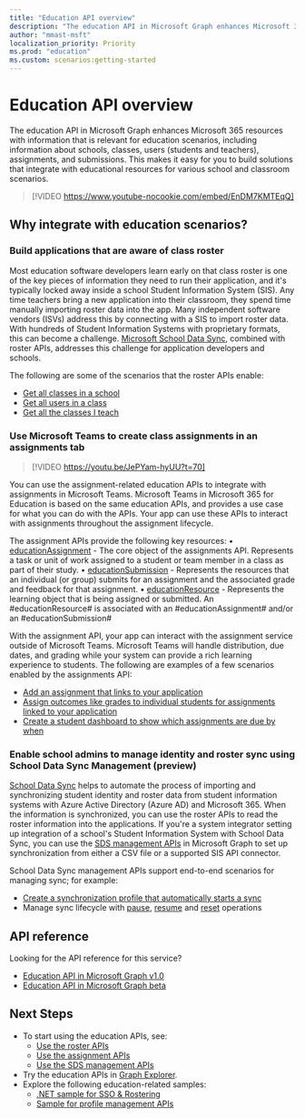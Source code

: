 ```yaml
---
title: "Education API overview"
description: "The education API in Microsoft Graph enhances Microsoft 365 resources with information that is relevant for education scenarios, including information about schools, classes, users (students and teachers), assignments, and submissions. This makes it easy for you to build solutions that integrate with educational resources for various school and classroom scenarios."
author: "mmast-msft"
localization_priority: Priority
ms.prod: "education"
ms.custom: scenarios:getting-started
---
```


# Education API overview

The education API in Microsoft Graph enhances Microsoft 365 resources with information that is relevant for education scenarios, including information about schools, classes, users (students and teachers), assignments, and submissions. This makes it easy for you to build solutions that integrate with educational resources for various school and classroom scenarios.

> [!VIDEO https://www.youtube-nocookie.com/embed/EnDM7KMTEqQ]

## Why integrate with education scenarios?

### Build applications that are aware of class roster

Most education software developers learn early on that class roster is one of the key pieces of information they need to run their application, and it's typically locked away inside a school Student Information System (SIS). Any time teachers bring a new application into their classroom, they spend time manually importing roster data into the app. Many independent software vendors (ISVs) address this by connecting with a SIS to import roster data. With hundreds of Student Information Systems with proprietary formats, this can become a challenge. [Microsoft School Data Sync](https://sds.microsoft.com/), combined with roster APIs, addresses this challenge for application developers and schools.

The following are some of the scenarios that the roster APIs enable:

- [Get all classes in a school](/graph/api/educationschool-list-classes?view=graph-rest-1.0)
- [Get all users in a class](/graph/api/educationclass-list-members?view=graph-rest-1.0)
- [Get all the classes I teach](/graph/api/educationuser-list-classes?view=graph-rest-1.0)


### Use Microsoft Teams to create class assignments in an assignments tab

> [!VIDEO https://youtu.be/JePYam-hyUU?t=70]

You can use the assignment-related education APIs to integrate with assignments in Microsoft Teams. Microsoft Teams in Microsoft 365 for Education is based on the same education APIs, and provides a use case for what you can do with the APIs. Your app can use these APIs to interact with assignments throughout the assignment lifecycle.

The assignment APIs provide the following key resources:
•	[educationAssignment](/graph/api/resources/educationassignment?view=graph-rest-1.0) - The core object of the assignments API. Represents a task or unit of work assigned to a student or team member in a class as part of their study.
•	[educationSubmission](/graph/api/resources/educationsubmission?view=graph-rest-1.0) - Represents the resources that an individual (or group) submits for an assignment and the associated grade and feedback for that assignment.
•	[educationResource](/graph/api/resources/educationresource?view=graph-rest-1.0) - Represents the learning object that is being assigned or submitted. An #educationResource# is associated with an #educationAssignment# and/or an #educationSubmission#



With the assignment API, your app can interact with the assignment service outside of Microsoft Teams. Microsoft Teams will handle distribution, due dates, and grading while your system can provide a rich learning experience to students.
The following are examples of a few scenarios enabled by the assignments API:

- [Add an assignment that links to your application](/graph/api/educationclass-post-assignments?view=graph-rest-1.0) 
- [Assign outcomes like grades to individual students for assignments linked to your application](/graph/api/educationoutcome-update?view=graph-rest-1.0)
- [Create a student dashboard to show which assignments are due by when](/graph/api/educationclass-list-assignments?view=graph-rest-1.0)


### Enable school admins to manage identity and roster sync using School Data Sync Management (preview)

[School Data Sync](https://sds.microsoft.com/) helps to automate the process of importing and synchronizing student identity and roster data from student information systems with Azure Active Directory (Azure AD) and Microsoft 365. When the information is synchronized, you can use the roster APIs to read the roster information into the applications. If you're a system integrator setting up integration of a school's Student Information System with School Data Sync, you can use the [SDS management APIs](/graph/api/resources/educationsynchronizationprofile?view=graph-rest-beta) in Microsoft Graph to set up synchronization from either a CSV file or a supported SIS API connector.

School Data Sync management APIs support end-to-end scenarios for managing sync; for example:

- [Create a synchronization profile that automatically starts a sync](/graph/api/educationsynchronizationprofile-post?view=graph-rest-beta)
- Manage sync lifecycle with [pause](/graph/api/educationsynchronizationprofile-pause?view=graph-rest-beta), [resume](/graph/api/educationsynchronizationprofile-resume?view=graph-rest-beta) and [reset](/graph/api/educationsynchronizationprofile-reset?view=graph-rest-beta) operations

## API reference
Looking for the API reference for this service?

- [Education API in Microsoft Graph v1.0](/graph/api/resources/education-overview?view=graph-rest-1.0)
- [Education API in Microsoft Graph beta](/graph/api/resources/education-overview?view=graph-rest-beta)


## Next Steps

- To start using the education APIs, see:
  - [Use the roster APIs](/graph/api/resources/education-overview?view=graph-rest-1.0)
  - [Use the assignment APIs](/graph/api/resources/educationassignment?view=graph-rest-1.0)
  - [Use the SDS management APIs](/graph/api/resources/educationsynchronizationprofile?view=graph-rest-beta)
- Try the education APIs in [Graph Explorer](https://developer.microsoft.com/graph/graph-explorer).
- Explore the following education-related samples:
  - [.NET sample for SSO & Rostering](https://github.com/OfficeDev/O365-EDU-AspNetMVC-Samples)
  - [Sample for profile management APIs](https://github.com/OfficeDev/O365-EDU-SDS-AspNetMVC-Samples) 



